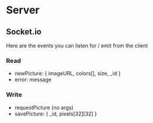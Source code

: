 # Server

## Socket.io

Here are the events you can listen for / emit from the client

### Read
- newPicture: { imageURL, colors[], size, _id }
- error: message

### Write
- requestPicture (no args)
- savePicture: { _id, pixels[32][32] }
